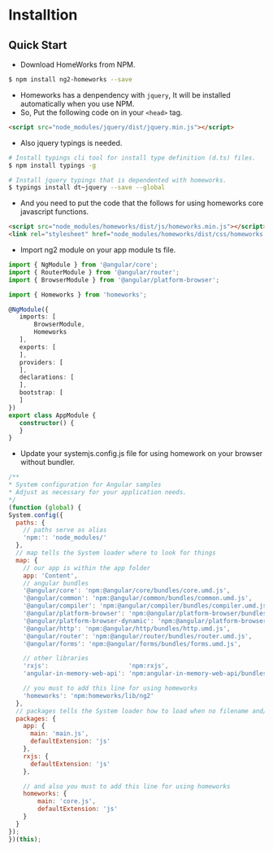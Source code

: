 ﻿# Installtion

## Quick Start

- Download HomeWorks from NPM.

 ```bash
$ npm install ng2-homeworks --save
```

- Homeworks has a denpendency with `jquery`, It will be installed automatically when you use NPM.
- So, Put the following code on in your `<head>` tag.

```html
<script src="node_modules/jquery/dist/jquery.min.js"></script>
```

- Also jquery typings is needed.

```bash
# Install typings cli tool for install type definition (d.ts) files.
$ npm install typings -g

# Install jquery typings that is dependented with homeworks.
$ typings install dt~jquery --save --global
```

- And you need to put the code that the follows for using homeworks core javascript functions.

```html
<script src="node_modules/homeworks/dist/js/homeworks.min.js"></script>
<link rel="stylesheet" href="node_modules/homeworks/dist/css/homeworks.min.css" />
```

 - Import ng2 module on your app module ts file.

 ```typescript
import { NgModule } from '@angular/core';
import { RouterModule } from '@angular/router';
import { BrowserModule } from '@angular/platform-browser';

import { Homeworks } from 'homeworks';

@NgModule({
    imports: [
        BrowserModule,
        Homeworks
    ],
    exports: [
    ],
    providers: [
    ],
    declarations: [
    ],
    bootstrap: [
    ]
})
export class AppModule {
    constructor() {
    }
}
```

 - Update your systemjs.config.js file for using homework on your browser without bundler.

  ```javascript
/**
 * System configuration for Angular samples
 * Adjust as necessary for your application needs.
 */
(function (global) {
  System.config({
    paths: {
      // paths serve as alias
      'npm:': 'node_modules/'
    },
    // map tells the System loader where to look for things
    map: {
      // our app is within the app folder
      app: 'Content',
      // angular bundles
      '@angular/core': 'npm:@angular/core/bundles/core.umd.js',
      '@angular/common': 'npm:@angular/common/bundles/common.umd.js',
      '@angular/compiler': 'npm:@angular/compiler/bundles/compiler.umd.js',
      '@angular/platform-browser': 'npm:@angular/platform-browser/bundles/platform-browser.umd.js',
      '@angular/platform-browser-dynamic': 'npm:@angular/platform-browser-dynamic/bundles/platform-browser-dynamic.umd.js',
      '@angular/http': 'npm:@angular/http/bundles/http.umd.js',
      '@angular/router': 'npm:@angular/router/bundles/router.umd.js',
      '@angular/forms': 'npm:@angular/forms/bundles/forms.umd.js',

      // other libraries
      'rxjs':                      'npm:rxjs',
      'angular-in-memory-web-api': 'npm:angular-in-memory-web-api/bundles/in-memory-web-api.umd.js',

      // you must to add this line for using homeworks
      'homeworks': 'npm:homeworks/lib/ng2'
    },
    // packages tells the System loader how to load when no filename and/or no extension
    packages: {
      app: {
        main: 'main.js',
        defaultExtension: 'js'
      },
      rxjs: {
        defaultExtension: 'js'
      },

      // and also you must to add this line for using homeworks
      homeworks: {
          main: 'core.js',
          defaultExtension: 'js'
      }
    }
  });
})(this);
```
